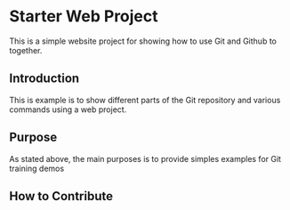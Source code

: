 # Starter Web Project

This is a simple website project for showing how to use Git and Github to together.

## Introduction

This is example is to show different parts of the Git repository and various commands using a web project.

## Purpose

As stated above, the main purposes is to provide simples examples for Git training demos

## How to Contribute